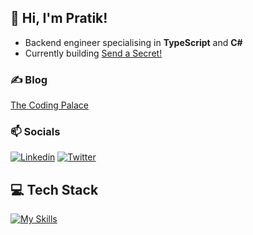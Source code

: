 ## 👋 Hi, I'm Pratik!

- Backend engineer specialising in **TypeScript** and **C#**
- Currently building [Send a Secret!](https://send-a-secret.web.app/)

### ✍️ Blog

[The Coding Palace](https://www.thecodingpalace.com/)

### 📫 Socials

[![Linkedin](https://skillicons.dev/icons?i=linkedin)](https://www.linkedin.com/in/magarpratik)
[![Twitter](https://skillicons.dev/icons?i=twitter)](https://x.com/magarpratik_)

## 💻 Tech Stack

[![My Skills](https://skillicons.dev/icons?i=ts,nodejs,cs,dotnet,postgres,mongodb,aws,gcp,jenkins,docker&perline=5)](https://skillicons.dev)
